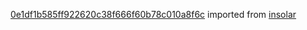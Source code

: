 [0e1df1b585ff922620c38f666f60b78c010a8f6c](https://github.com/insolar/insolar/commit/0e1df1b585ff922620c38f666f60b78c010a8f6c) imported from [insolar](https://github.com/insolar/insolar)
